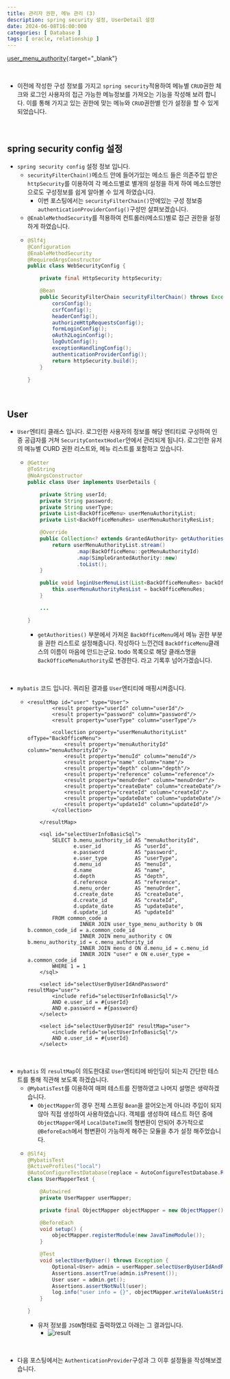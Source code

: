 ```yaml
---
title: 관리자 권한, 메뉴 관리 (3)
description: spring security 설정, UserDetail 설정
date: 2024-06-08T16:00:000
categories: [ Database ]
tags: [ oracle, relationship ]
---
```



[user_menu_authority](https://angrypig123.github.io/posts/user_menu_authority_spring(1)/){:target="\_blank"}

<br>

- 이전에 작성한 구성 정보를 가지고 ```spring security```적용하여 메뉴별 ```CRUD```권한 체크와 로그인 사용자의 접근 가능한 메뉴정보를 가져오는 기능을 작성해 보려 합니다.
  이를 통해 가지고 있는 권한에 맞는 메뉴와 ```CRUD```권한별 인가 설정을 할 수 있게 되었습니다.


<br>


<h2> spring security config 설정</h2>

- ```spring security config``` 설정 정보 입니다.
  - ```securityFilterChain()```메소드 안에 들어가있는 메소드 들은 의존주입 받은 ```httpSecurity```를 이용하여 각 메소드별로 별개의 설정을 하게 하여 메소드명만으로도 구성정보를 쉽게 알아볼 수 있게 하였습니다.
    - 이번 포스팅에서는 ```securityFilterChain()```안에있는 구성 정보중 ```authenticationProviderConfig()```구성만 살펴보겠습니다.
  - ```@EnableMethodSecurity```를 적용하여 컨트롤러(메소드)별로 접근 권한을 설정하게 하였습니다.
  - ```java
    @Slf4j
    @Configuration
    @EnableMethodSecurity
    @RequiredArgsConstructor
    public class WebSecurityConfig {

        private final HttpSecurity httpSecurity;

        @Bean
        public SecurityFilterChain securityFilterChain() throws Exception {
            corsConfig();
            csrfConfig();
            headerConfig();
            authorizeHttpRequestsConfig();
            formLoginConfig();
            oAuth2LoginConfig();
            logOutConfig();
            exceptionHandlingConfig();
            authenticationProviderConfig();
            return httpSecurity.build();
        }

    }
    ```

<br>

<h2> User </h2>

- ```User```엔티티 클래스 입니다. 로그인한 사용자의 정보를 해당 엔티티로 구성하여 인증 공급자를 거쳐 ```SecurityContextHodler```안에서 관리되게 됩니다.
  로그인한 유저의 메뉴별 CURD 권한 리스트와, 메뉴 리스트를 포함하고 있습니다.
  - ```java
    @Getter
    @ToString
    @NoArgsConstructor
    public class User implements UserDetails {

        private String userId;
        private String password;
        private String userType;
        private List<BackOfficeMenu> userMenuAuthorityList;
        private List<BackOfficeMenuRes> userMenuAuthorityResList;

        @Override
        public Collection<? extends GrantedAuthority> getAuthorities() {
            return userMenuAuthorityList.stream()
                    .map(BackOfficeMenu::getMenuAuthorityId)
                    .map(SimpleGrantedAuthority::new)
                    .toList();
        }

        public void loginUserMenuList(List<BackOfficeMenuRes> backOfficeMenuRes){
            this.userMenuAuthorityResList = backOfficeMenuRes;
        }

        ...

    }
    ```
    - ```getAuthorities()``` 부분에서 가져온 ```BackOfficeMenu```에서 메뉴 권한 부분을 권한 리스트로 설정해줍니다. 작성하다 느낀건데 ```BackOfficeMenu```클래스의 이름이 마음에 안드는군요.
      todo 목록으로 해당 클래스명을 ```BackOfficeMenuAuthority```로 변경한다. 라고 기록후 넘어가겠습니다.

<br>

- ```mybatis``` 코드 입니다. 쿼리된 결과를 ```User```엔티티에 매핑시켜줍니다.
  - ```text
    <resultMap id="user" type="User">
            <result property="userId" column="userId"/>
            <result property="password" column="password"/>
            <result property="userType" column="userType"/>

            <collection property="userMenuAuthorityList" ofType="BackOfficeMenu">
                <result property="menuAuthorityId" column="menuAuthorityId"/>
                <result property="menuId" column="menuId"/>
                <result property="name" column="name"/>
                <result property="depth" column="depth"/>
                <result property="reference" column="reference"/>
                <result property="menuOrder" column="menuOrder"/>
                <result property="createDate" column="createDate"/>
                <result property="createId" column="createId"/>
                <result property="updateDate" column="updateDate"/>
                <result property="updateId" column="updateId"/>
            </collection>

        </resultMap>

        <sql id="selectUserInfoBasicSql">
            SELECT b.menu_authority_id AS "menuAuthorityId",
                   e.user_id           AS "userId",
                   e.password          AS "password",
                   e.user_type         AS "userType",
                   d.menu_id           AS "menuId",
                   d.name              AS "name",
                   d.depth             AS "depth",
                   d.reference         AS "reference",
                   d.menu_order        AS "menuOrder",
                   d.create_date       AS "createDate",
                   d.create_id         AS "createId",
                   d.update_date       AS "updateDate",
                   d.update_id         AS "updateId"
            FROM common_code a
                     INNER JOIN user_type_menu_authority b ON b.common_code_id = a.common_code_id
                     INNER JOIN menu_authority c ON b.menu_authority_id = c.menu_authority_id
                     INNER JOIN menu d ON d.menu_id = c.menu_id
                     INNER JOIN "user" e ON e.user_type = a.common_code_id
            WHERE 1 = 1
        </sql>

        <select id="selectUserByUserIdAndPassword" resultMap="user">
            <include refid="selectUserInfoBasicSql"/>
            AND e.user_id = #{userId}
            AND e.password = #{password}
        </select>

        <select id="selectUserByUserId" resultMap="user">
            <include refid="selectUserInfoBasicSql"/>
            AND e.user_id = #{userId}
        </select>
    ```

<br>

- ```mybatis``` 의 ```resultMap```이 의도한대로 ```User```엔티티에 바인딩이 되는지 간단한 테스트를 통해 직관해 보도록 하겠습니다.
  - ```@MybatisTest```를 이용하여 매퍼 테스트를 진행하였고 나머지 설명은 생략하겠습니다.
    - ```ObjectMapper```의 경우 전체 스프링 ```Bean```을 끌어오는게 아니라 주입이 되지 않아 직접 생성하여 사용하였습니다. 객체를 생성하여 테스트 하던 중에
      ```ObjectMapper```에서 ```LocalDateTime```의 형변환이 안되어 추가적으로 ```@BeforeEach```에서 형변환이 가능하게 해주는 모듈을 추가 설정 해주었습니다.
  - ```java
    @Slf4j
    @MybatisTest
    @ActiveProfiles("local")
    @AutoConfigureTestDatabase(replace = AutoConfigureTestDatabase.Replace.NONE)
    class UserMapperTest {

        @Autowired
        private UserMapper userMapper;

        private final ObjectMapper objectMapper = new ObjectMapper();

        @BeforeEach
        void setup() {
            objectMapper.registerModule(new JavaTimeModule());
        }

        @Test
        void selectUserByUser() throws Exception {
            Optional<User> admin = userMapper.selectUserByUserIdAndPassword("ad_sub_admin", "1234");
            Assertions.assertTrue(admin.isPresent());
            User user = admin.get();
            Assertions.assertNotNull(user);
            log.info("user info = {}", objectMapper.writeValueAsString(user));
        }

    }
    ```
    - 유저 정보를 ```JSON```형태로 출력하였고 아래는 그 결과입니다.
      - ![result](https://github.com/AngryPig123/AngryPig123.github.io/assets/86225268/302c82d8-053f-4e46-8e12-6850663363e3)

<br>

- 다음 포스팅에서는 ```AuthenticationProvider```구성과 그 이후 설정들을 작성해보겠습니다.
